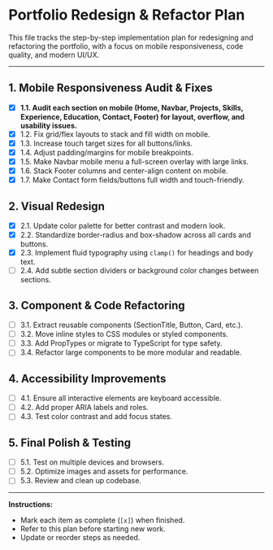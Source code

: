 # Portfolio Redesign & Refactor Plan

This file tracks the step-by-step implementation plan for redesigning and refactoring the portfolio, with a focus on mobile responsiveness, code quality, and modern UI/UX.

---

## 1. Mobile Responsiveness Audit & Fixes
- [x] **1.1. Audit each section on mobile (Home, Navbar, Projects, Skills, Experience, Education, Contact, Footer) for layout, overflow, and usability issues.**
- [x] 1.2. Fix grid/flex layouts to stack and fill width on mobile.
- [x] 1.3. Increase touch target sizes for all buttons/links.
- [x] 1.4. Adjust padding/margins for mobile breakpoints.
- [x] 1.5. Make Navbar mobile menu a full-screen overlay with large links.
- [x] 1.6. Stack Footer columns and center-align content on mobile.
- [x] 1.7. Make Contact form fields/buttons full width and touch-friendly.

## 2. Visual Redesign
- [x] 2.1. Update color palette for better contrast and modern look.
- [x] 2.2. Standardize border-radius and box-shadow across all cards and buttons.
- [x] 2.3. Implement fluid typography using `clamp()` for headings and body text.
- [ ] 2.4. Add subtle section dividers or background color changes between sections.

## 3. Component & Code Refactoring
- [ ] 3.1. Extract reusable components (SectionTitle, Button, Card, etc.).
- [ ] 3.2. Move inline styles to CSS modules or styled components.
- [ ] 3.3. Add PropTypes or migrate to TypeScript for type safety.
- [ ] 3.4. Refactor large components to be more modular and readable.

## 4. Accessibility Improvements
- [ ] 4.1. Ensure all interactive elements are keyboard accessible.
- [ ] 4.2. Add proper ARIA labels and roles.
- [ ] 4.3. Test color contrast and add focus states.

## 5. Final Polish & Testing
- [ ] 5.1. Test on multiple devices and browsers.
- [ ] 5.2. Optimize images and assets for performance.
- [ ] 5.3. Review and clean up codebase.

---

**Instructions:**  
- Mark each item as complete (`[x]`) when finished.
- Refer to this plan before starting new work.
- Update or reorder steps as needed. 